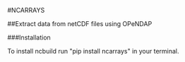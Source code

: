 #NCARRAYS

##Extract data from netCDF files using OPeNDAP

###Installation
<p>To install ncbuild run "pip install ncarrays" in your terminal.</p>
